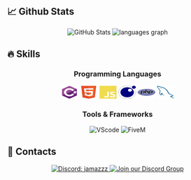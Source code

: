 <!-- GitHub Stats -->
## 📈 Github Stats
<p align="center">
  <img src="https://github-readme-stats.vercel.app/api?username=jamazzz&show_icons=true&theme=gotham" alt="GitHub Stats">
  <img src="https://github-readme-stats.vercel.app/api/top-langs?username=jamazzz&locale=en&hide_title=false&layout=compact&card_width=320&langs_count=5&theme=dracula&hide_border=false" height="150" alt="languages graph"  />
</p>

## 🔥 Skills
<!-- Skills: Programming Languages -->
<div align="center">
  <h3>Programming Languages</h3>
  <img src="https://raw.githubusercontent.com/devicons/devicon/master/icons/csharp/csharp-original.svg" alt="C#" height="30" width="40">
  <img src="https://raw.githubusercontent.com/devicons/devicon/master/icons/html5/html5-original.svg" alt="HTML" height="30" width="40">
  <img src="https://raw.githubusercontent.com/devicons/devicon/master/icons/javascript/javascript-plain.svg" alt="JavaScript" height="30" width="40">
  <img src="https://raw.githubusercontent.com/devicons/devicon/master/icons/lua/lua-plain.svg" alt="Lua" height="30" width="40">
  <img src="https://raw.githubusercontent.com/devicons/devicon/master/icons/php/php-original.svg" alt="PHP" height="30" width="40">
  <img src="https://raw.githubusercontent.com/devicons/devicon/master/icons/mysql/mysql-original.svg" alt="SQL" height="30" width="40">
</div>
  
<!-- Skills: Tools & Frameworks -->
<div align="center">
  <h3>Tools & Frameworks</h3>
  <img src="https://cdn.jsdelivr.net/gh/devicons/devicon/icons/vscode/vscode-original.svg" alt="VScode" height="30" width="40">
  <img src="https://img.shields.io/badge/FiveM-F40552.svg?style=for-the-badge&logo=FiveM&logoColor=white" alt="FiveM">
</div>

## 📱 Contacts

<div align="center">
  <a href="https://discord.com/users/your_user_id_here" target="_blank">
    <img src="https://img.shields.io/badge/Discord-jamazzz-7289DA?style=for-the-badge&logo=discord&logoColor=white" alt="Discord: jamazzz">
  </a>
  <a href="https://discord.gg/YhN2wfXt9M" target="_blank">
    <img src="https://img.shields.io/badge/Discord%20Group-Join%20Us-7289DA?style=for-the-badge&logo=discord&logoColor=white" alt="Join our Discord Group">
  </a>
</div>

